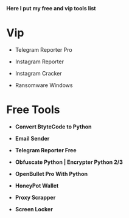 <b>
Here I put my free and vip tools list
</b>


# Vip

- Telegram Reporter Pro

- Instagram Reporter

- Instagram Cracker

- Ransomware Windows


# Free Tools

- <a href="https://github.com/Mr-Spect3r/Bytecode2Py" style="font-weight: bold; text-decoration: none;">Convert BtyteCode to Python

- Email Sender

- Telegram Reporter Free

- Obfuscate Python | Encrypter Python 2/3

- OpenBullet Pro With Python

- HoneyPot Wallet

- Proxy Scrapper

- Screen Locker 
